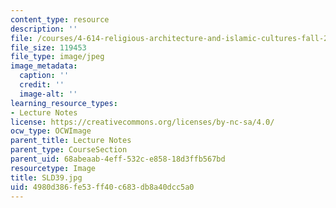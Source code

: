 ```yaml
---
content_type: resource
description: ''
file: /courses/4-614-religious-architecture-and-islamic-cultures-fall-2002/4980d386fe53ff40c683db8a40dcc5a0_SLD39.jpg
file_size: 119453
file_type: image/jpeg
image_metadata:
  caption: ''
  credit: ''
  image-alt: ''
learning_resource_types:
- Lecture Notes
license: https://creativecommons.org/licenses/by-nc-sa/4.0/
ocw_type: OCWImage
parent_title: Lecture Notes
parent_type: CourseSection
parent_uid: 68abeaab-4eff-532c-e858-18d3ffb567bd
resourcetype: Image
title: SLD39.jpg
uid: 4980d386-fe53-ff40-c683-db8a40dcc5a0
---
```

